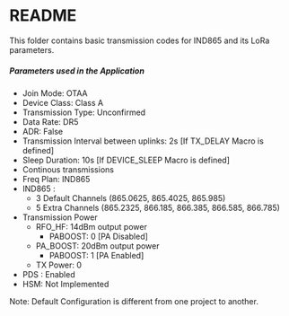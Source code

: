 # README #

This folder contains basic transmission codes for IND865 and its LoRa parameters.

##### Parameters used in the Application #####

* Join Mode: OTAA
* Device Class: Class A
* Transmission Type: Unconfirmed
* Data Rate: DR5
* ADR: False
* Transmission Interval between uplinks: 2s [If TX_DELAY Macro is defined]
* Sleep Duration: 10s [If DEVICE_SLEEP Macro is defined]
* Continous transmissions
* Freq Plan: IND865
* IND865 : 
	* 3 Default Channels (865.0625, 865.4025, 865.985)
	* 5 Extra Channels (865.2325, 866.185, 866.385, 866.585, 866.785)
* Transmission Power
	* RFO_HF:  14dBm output power
		* PABOOST: 0 [PA Disabled]
	* PA_BOOST: 20dBm output power
		* PABOOST: 1 [PA Enabled]
	* TX Power: 0
* PDS : Enabled
* HSM: Not Implemented

Note: Default Configuration is different from one project to another.